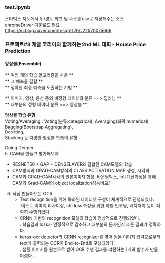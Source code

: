 ### test.ipynb
스타벅스 지도에서 위/경도 좌표 및 주소를 csv로 저장해주는 소스 <br>
chromeDriver 다운로드 필요
https://m.blog.naver.com/tnsqo1126/222570075666

### 프로젝트#3 캐글 코리아와 함께하는 2nd ML 대회 - House Price Prediction<br>

#### 앙상블(Ensemble) <br>
  ** 여러 개의 학습 알고리즘을 사용 **<br>
  ** 그 예측을 결합 **<br>
  ** 정확한 최종 예측을 도출하는 기법 ** <br>

  ** 이미지, 영상, 음성 등의 비정형 데이터의 분류 ==> 딥러닝 ** <br>
  ** 대부분의 정형 데이터 분류 ==> 앙상블 **<br>

  **앙상블 학습 유형**<br>
  Voting/Averaging : Voting(분류:categorical), Averaging(회귀:numerical) <br>
  Bagging(Bootstrap Aggregating), <br>
  Boosting, <br>
  Stacking 등 다양한 앙상블 학습의 유형<br>



Going Deeper<br>
5. CAM을 만들고 평가해보자<br>
   - RESNET50 + GAP + DENSELAYER와 결합된 CAM모델의 학습<br>
   - CAM방식과 GRAD-CAM방식의 CLASS ACTIVATION MAP 생성, 시각화<br>
   - CAM과 GRAD-CAM각각의 원본이미지 합성, 바운딩박스, IoU계산과정을 통해 CAM과 Grad-CAM의 object localization성능비교/ <br>

6. 직접 만들어보는 OCR<br>
   - Text recognition을 위해 특화된 데이터셋 구성이 체계적으로 진행되었다.<br>
    .텍스트 이미지 리사이징, ctc loss 측정을 위한 라벨 인코딩, 배치처리 등이 적절히 수행되었다.<br>
   - CRNN 기반의 recognition 모델의 학습이 정상적으로 진행되었다.<br>
    . 학습결과 loss가 안정적으로 감소하고 대부분의 문자인식 추론 결과가 정확하다.<br>
   - keras-ocr detector와 CRNN recognizer를 엮어 원본 이미지 입력으로부터 text가 출력되는 OCR이 End-to-End로 구성되었다.<br>
    . 샘플 이미지를 원본으로 받아 OCR 수행 결과를 리턴하는 1개의 함수가 만들어졌다.<br>
    
<br>
